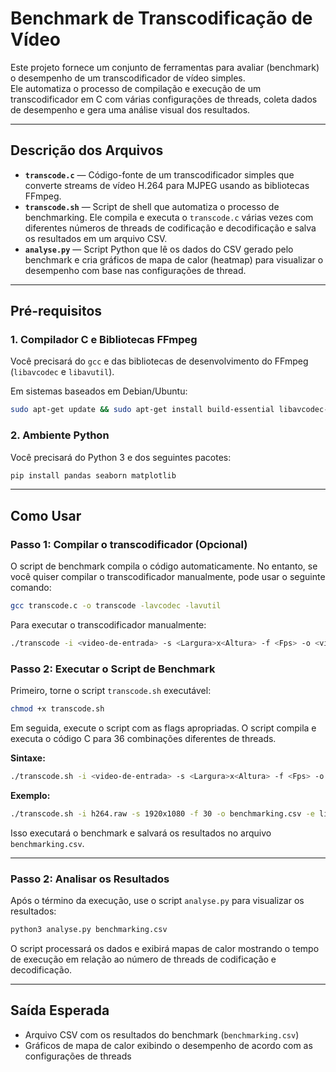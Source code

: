 # Benchmark de Transcodificação de Vídeo

Este projeto fornece um conjunto de ferramentas para avaliar (benchmark) o desempenho de um transcodificador de vídeo simples.  
Ele automatiza o processo de compilação e execução de um transcodificador em C com várias configurações de threads, coleta dados de desempenho e gera uma análise visual dos resultados.

---

## Descrição dos Arquivos

- **`transcode.c`** — Código-fonte de um transcodificador simples que converte streams de vídeo H.264 para MJPEG usando as bibliotecas FFmpeg.  
- **`transcode.sh`** — Script de shell que automatiza o processo de benchmarking. Ele compila e executa o `transcode.c` várias vezes com diferentes números de threads de codificação e decodificação e salva os resultados em um arquivo CSV.  
- **`analyse.py`** — Script Python que lê os dados do CSV gerado pelo benchmark e cria gráficos de mapa de calor (heatmap) para visualizar o desempenho com base nas configurações de thread.

---

## Pré-requisitos

### 1. Compilador C e Bibliotecas FFmpeg

Você precisará do `gcc` e das bibliotecas de desenvolvimento do FFmpeg (`libavcodec` e `libavutil`).

Em sistemas baseados em Debian/Ubuntu:

```bash
sudo apt-get update && sudo apt-get install build-essential libavcodec-dev libavutil-dev
```

### 2. Ambiente Python

Você precisará do Python 3 e dos seguintes pacotes:

```bash
pip install pandas seaborn matplotlib
```

---

## Como Usar

### Passo 1: Compilar o transcodificador (Opcional)

O script de benchmark compila o código automaticamente. No entanto, se você quiser compilar o transcodificador manualmente, pode usar o seguinte comando:

```bash
gcc transcode.c -o transcode -lavcodec -lavutil
```

Para executar o transcodificador manualmente:

```bash
./transcode -i <video-de-entrada> -s <Largura>x<Altura> -f <Fps> -o <video-de-saida> -e <encoder>
```

### Passo 2: Executar o Script de Benchmark

Primeiro, torne o script `transcode.sh` executável:

```bash
chmod +x transcode.sh
```

Em seguida, execute o script com as flags apropriadas.
O script compila e executa o código C para 36 combinações diferentes de threads.

**Sintaxe:**

```bash
./transcode.sh -i <video-de-entrada> -s <Largura>x<Altura> -f <Fps> -o <Arquivo-CSV-de-Saida> -e <encoder>
```

**Exemplo:**

```bash
./transcode.sh -i h264.raw -s 1920x1080 -f 30 -o benchmarking.csv -e libsvtjpegxs
```

Isso executará o benchmark e salvará os resultados no arquivo `benchmarking.csv`.

---

### Passo 2: Analisar os Resultados

Após o término da execução, use o script `analyse.py` para visualizar os resultados:

```bash
python3 analyse.py benchmarking.csv
```

O script processará os dados e exibirá mapas de calor mostrando o tempo de execução em relação ao número de threads de codificação e decodificação.

---

## Saída Esperada

- Arquivo CSV com os resultados do benchmark (`benchmarking.csv`)
- Gráficos de mapa de calor exibindo o desempenho de acordo com as configurações de threads


